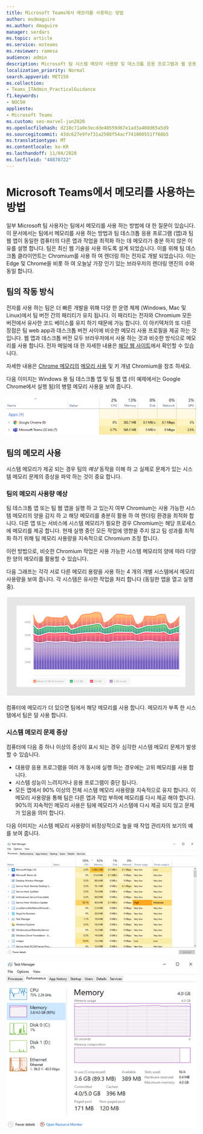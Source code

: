 ```yaml
---
title: Microsoft Teams에서 메모리를 사용하는 방법
author: msdmaguire
ms.author: dmaguire
manager: serdars
ms.topic: article
ms.service: msteams
ms.reviewer: ramesa
audience: admin
description: Microsoft 팀 시스템 메모리 사용량 및 데스크톱 응용 프로그램과 웹 응용 프로그램 간에 메모리 사용이 동일한 이유를 알아봅니다.
localization_priority: Normal
search.appverid: MET150
ms.collection:
- Teams_ITAdmin_PracticalGuidance
f1.keywords:
- NOCSH
appliesto:
- Microsoft Teams
ms.custom: seo-marvel-jun2020
ms.openlocfilehash: d218c71a0e3ecdde40559d67e1ad3a408d65a5d9
ms.sourcegitcommit: 43dc627e9fef31a2508f54acf741000551ff68b5
ms.translationtype: MT
ms.contentlocale: ko-KR
ms.lasthandoff: 11/04/2020
ms.locfileid: "48878722"
---
```

# <a name="how-microsoft-teams-uses-memory"></a>Microsoft Teams에서 메모리를 사용하는 방법

일부 Microsoft 팀 사용자는 팀에서 메모리를 사용 하는 방법에 대 한 질문이 있습니다. 이 문서에서는 팀에서 메모리를 사용 하는 방법과 팀 데스크톱 응용 프로그램 (앱)과 팀 웹 앱이 동일한 컴퓨터의 다른 앱과 작업을 최적화 하는 데 메모리가 충분 하지 않은 이유를 설명 합니다. 팀은 최신 웹 기술을 사용 하도록 설계 되었습니다. 이를 위해 팀 데스크톱 클라이언트는 Chromium를 사용 하 여 렌더링 하는 전자로 개발 되었습니다. 이는 Edge 및 Chrome을 비롯 하 여 오늘날 가장 인기 있는 브라우저의 렌더링 엔진의 수와 동일 합니다.

## <a name="how-teams-works"></a>팀의 작동 방식

전자를 사용 하는 팀은 더 빠른 개발을 위해 다양 한 운영 체제 (Windows, Mac 및 Linux)에서 팀 버전 간의 패리티가 유지 됩니다. 이 패리티는 전자와 Chromium 모든 버전에서 유사한 코드 베이스를 유지 하기 때문에 가능 합니다. 이 아키텍처의 또 다른 장점은 팀 web app과 데스크톱 버전 사이에 비슷한 메모리 사용 프로필을 제공 하는 것입니다. 웹 앱과 데스크톱 버전 모두 브라우저에서 사용 하는 것과 비슷한 방식으로 메모리를 사용 합니다. 전자 메일에 대 한 자세한 내용은 [해당 웹 사이트](https://electronjs.org/)에서 확인할 수 있습니다.

자세한 내용은 [Chrome 메모리의](https://chromium.googlesource.com/chromium/src.git/+/master/docs/memory/key_concepts.md) [메모리 사용](https://www.chromium.org/developers/memory-usage-backgrounder) 및 키 개념 Chromium을 참조 하세요.

다음 이미지는 Windows 용 팀 데스크톱 앱 및 팀 웹 앱 (이 예제에서는 Google Chrome에서 실행 됨)의 병렬 메모리 사용을 보여 줍니다.

![데스크톱 앱 및 웹 앱에 대 한 팀 메모리 사용](media/teams-memory-clientweb.png)

## <a name="memory-usage-in-teams"></a>팀의 메모리 사용

시스템 메모리가 제공 되는 경우 팀의 *예상* 동작을 이해 하 고 실제로 문제가 있는 시스템 메모리 문제의 증상을 파악 하는 것이 중요 합니다.

### <a name="expected-memory-usage-by-teams"></a>팀의 메모리 사용량 예상

팀 데스크톱 앱 또는 팀 웹 앱을 실행 하 고 있는지 여부 Chromium는 사용 가능한 시스템 메모리의 양을 감지 하 고 해당 메모리를 충분히 활용 하 여 렌더링 환경을 최적화 합니다. 다른 앱 또는 서비스에 시스템 메모리가 필요한 경우 Chromium는 해당 프로세스에 메모리를 제공 합니다. 현재 실행 중인 모든 작업에 영향을 주지 않고 팀 성과를 최적화 하기 위해 팀 메모리 사용량을 지속적으로 Chromium 조정 합니다.

이런 방법으로, 비슷한 Chromium 작업은 사용 가능한 시스템 메모리의 양에 따라 다양 한 양의 메모리를 활용할 수 있습니다.

다음 그래프는 각각 서로 다른 메모리 용량을 사용 하는 4 개의 개별 시스템에서 메모리 사용량을 보여 줍니다. 각 시스템은 유사한 작업을 처리 합니다 (동일한 앱을 열고 실행 중).

![여러 시스템 간의 팀 메모리 사용](media/teams-memory-usage.png)

컴퓨터에 메모리가 더 있으면 팀에서 해당 메모리를 사용 합니다. 메모리가 부족 한 시스템에서 팀은 덜 사용 합니다.

### <a name="symptoms-of-system-memory-issues"></a>시스템 메모리 문제 증상

컴퓨터에 다음 중 하나 이상의 증상이 표시 되는 경우 심각한 시스템 메모리 문제가 발생할 수 있습니다.

- 대용량 응용 프로그램을 여러 개 동시에 실행 하는 경우에는 고위 메모리를 사용 합니다.
- 시스템 성능이 느려지거나 응용 프로그램이 중단 됩니다.
- 모든 앱에서 90% 이상의 전체 시스템 메모리 사용량을 지속적으로 유지 합니다. 이 메모리 사용량을 통해 팀은 다른 앱과 작업 부하에 메모리를 다시 제공 해야 합니다. 90%의 지속적인 메모리 사용은 팀에 메모리가 시스템에 다시 제공 되지 않고 문제가 있음을 의미 합니다.

다음 이미지는 시스템 메모리 사용량이 비정상적으로 높을 때 작업 관리자의 보기의 예를 보여 줍니다.

![작업 관리자의 팀 메모리 배정 현황 보기](media/teams-memory-high-mem-process-list.png)

![작업 관리자의 팀 메모리 사용 그래프](media/teams-memory-high-mem-process-list2.png)
